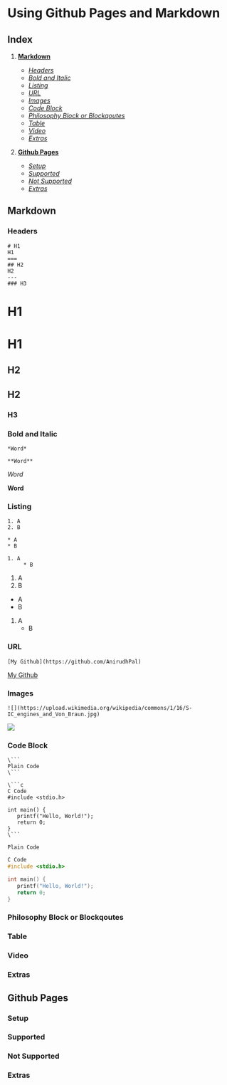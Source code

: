 Using Github Pages and Markdown
===

Index
---

1. [**Markdown**](https://github.com/AnirudhPal/TAPresentation#markdown)

      * [*Headers*](https://github.com/AnirudhPal/TAPresentation#headers)
      * [*Bold and Italic*](https://github.com/AnirudhPal/TAPresentation#bold-and-italic)
      * [*Listing*](https://github.com/AnirudhPal/TAPresentation#listing)
      * [*URL*](https://github.com/AnirudhPal/TAPresentation#url)
      * [*Images*](https://github.com/AnirudhPal/TAPresentation#images)
      * [*Code Block*](https://github.com/AnirudhPal/TAPresentation#code-block)
      * [*Philosophy Block or Blockqoutes*](https://github.com/AnirudhPal/TAPresentation#philosophy-block-or-blockqoutes)
      * [*Table*](https://github.com/AnirudhPal/TAPresentation#table)
      * [*Video*](https://github.com/AnirudhPal/TAPresentation#video)
      * [*Extras*](https://github.com/AnirudhPal/TAPresentation#extras)

2. [**Github Pages**](https://github.com/AnirudhPal/TAPresentation#github-pages)

      * [*Setup*](https://github.com/AnirudhPal/TAPresentation#setup)
      * [*Supported*](https://github.com/AnirudhPal/TAPresentation#supported)
      * [*Not Supported*](https://github.com/AnirudhPal/TAPresentation#not-supported)
      * [*Extras*](https://github.com/AnirudhPal/TAPresentation#extras-1)

Markdown
---

### Headers

```
# H1
H1
===
## H2
H2
---
### H3
```

# H1
H1
===
## H2
H2
---
### H3

### Bold and Italic

```
*Word*

**Word**
```

*Word*

**Word**

### Listing

```
1. A
2. B

* A
* B

1. A
     * B
```

1. A
2. B

* A
* B

1. A
     * B

### URL

```
[My Github](https://github.com/AnirudhPal)
```

[My Github](https://github.com/AnirudhPal)

### Images

```
![](https://upload.wikimedia.org/wikipedia/commons/1/16/S-IC_engines_and_Von_Braun.jpg)
```

![](https://upload.wikimedia.org/wikipedia/commons/1/16/S-IC_engines_and_Von_Braun.jpg)

### Code Block

```
\```
Plain Code
\```

\```c
C Code
#include <stdio.h>

int main() {
   printf("Hello, World!");
   return 0;
}
\```
```

```
Plain Code
```

```c
C Code
#include <stdio.h>

int main() {
   printf("Hello, World!");
   return 0;
}
```

### Philosophy Block or Blockqoutes

### Table

### Video

### Extras

Github Pages
---

### Setup

### Supported

### Not Supported

### Extras
